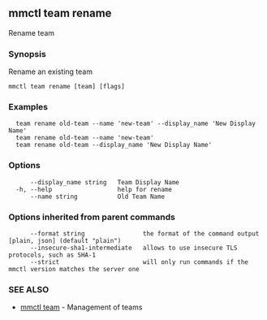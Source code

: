 ## mmctl team rename

Rename team

### Synopsis

Rename an existing team

```
mmctl team rename [team] [flags]
```

### Examples

```
  team rename old-team --name 'new-team' --display_name 'New Display Name'
  team rename old-team --name 'new-team'
  team rename old-team --display_name 'New Display Name'
```

### Options

```
      --display_name string   Team Display Name
  -h, --help                  help for rename
      --name string           Old Team Name
```

### Options inherited from parent commands

```
      --format string                the format of the command output [plain, json] (default "plain")
      --insecure-sha1-intermediate   allows to use insecure TLS protocols, such as SHA-1
      --strict                       will only run commands if the mmctl version matches the server one
```

### SEE ALSO

* [mmctl team](mmctl_team.md)	 - Management of teams

